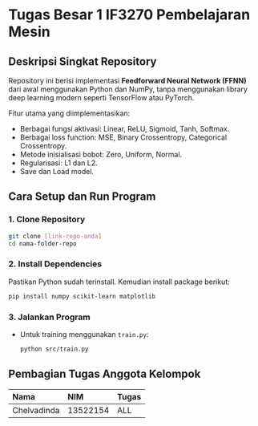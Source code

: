 # Tugas Besar 1 IF3270 Pembelajaran Mesin

## Deskripsi Singkat Repository

Repository ini berisi implementasi **Feedforward Neural Network (FFNN)** dari awal menggunakan Python dan NumPy, tanpa menggunakan library deep learning modern seperti TensorFlow atau PyTorch.

Fitur utama yang diimplementasikan:
- Berbagai fungsi aktivasi: Linear, ReLU, Sigmoid, Tanh, Softmax.
- Berbagai loss function: MSE, Binary Crossentropy, Categorical Crossentropy.
- Metode inisialisasi bobot: Zero, Uniform, Normal.
- Regularisasi: L1 dan L2.
- Save dan Load model.

## Cara Setup dan Run Program

### 1. Clone Repository
```bash
git clone [link-repo-anda]
cd nama-folder-repo
```

### 2. Install Dependencies
Pastikan Python sudah terinstall. Kemudian install package berikut:
```bash
pip install numpy scikit-learn matplotlib
```

### 3. Jalankan Program
- Untuk training menggunakan `train.py`:
  ```bash
  python src/train.py
  ```


## Pembagian Tugas Anggota Kelompok

| Nama | NIM | Tugas |
|:---|:---|:---|
| Chelvadinda | 13522154 | ALL |
